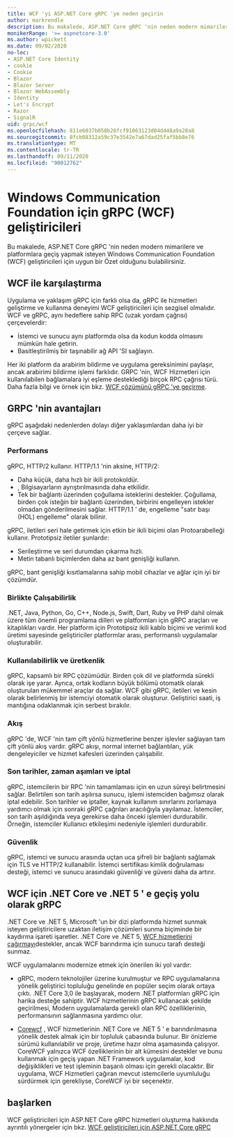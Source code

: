 ```yaml
---
title: WCF 'yi ASP.NET Core gRPC 'ye neden geçirin
author: markrendle
description: Bu makalede, ASP.NET Core gRPC 'nin neden modern mimarilere ve platformlara geçiş yapmak isteyen Windows Communication Foundation (WCF) geliştiricileri için uygun bir Özet olduğunu bulabilirsiniz.
monikerRange: '>= aspnetcore-3.0'
ms.author: wpickett
ms.date: 09/02/2020
no-loc:
- ASP.NET Core Identity
- cookie
- Cookie
- Blazor
- Blazor Server
- Blazor WebAssembly
- Identity
- Let's Encrypt
- Razor
- SignalR
uid: grpc/wcf
ms.openlocfilehash: 811e6037b058b26fcf91063123d04d448a9a28a8
ms.sourcegitcommit: 8fcb08312a59c37e3542e7a67dad25faf5bb8e76
ms.translationtype: MT
ms.contentlocale: tr-TR
ms.lasthandoff: 09/11/2020
ms.locfileid: "90012762"
---
```

# <a name="grpc-for-windows-communication-foundation-wcf-developers"></a>Windows Communication Foundation için gRPC (WCF) geliştiricileri

Bu makalede, ASP.NET Core gRPC 'nin neden modern mimarilere ve platformlara geçiş yapmak isteyen Windows Communication Foundation (WCF) geliştiricileri için uygun bir Özet olduğunu bulabilirsiniz.

## <a name="comparison-to-wcf"></a>WCF ile karşılaştırma

Uygulama ve yaklaşım gRPC için farklı olsa da, gRPC ile hizmetleri geliştirme ve kullanma deneyimi WCF geliştiricileri için sezgisel olmalıdır. WCF ve gRPC, aynı hedeflere sahip RPC (uzak yordam çağrısı) çerçevelerdir:

* İstemci ve sunucu aynı platformda olsa da kodun kodda olmasını mümkün hale getirin.
* Basitleştirilmiş bir taşınabilir ağ API 'SI sağlayın.

Her iki platform da arabirim bildirme ve uygulama gereksinimini paylaşır, ancak arabirimi bildirme işlemi farklıdır. GRPC 'nin, WCF Hizmetleri için kullanılabilen bağlamalara iyi eşleme desteklediği birçok RPC çağrısı türü. Daha fazla bilgi ve örnek için bkz. [WCF çözümünü gRPC 'ye geçirme](/dotnet/architecture/grpc-for-wcf-developers/migrate-wcf-to-grpc).

## <a name="benefits-of-grpc"></a>GRPC 'nin avantajları

gRPC aşağıdaki nedenlerden dolayı diğer yaklaşımlardan daha iyi bir çerçeve sağlar.

### <a name="performance"></a>Performans

gRPC, HTTP/2 kullanır. HTTP/1.1 'nin aksine, HTTP/2:

* Daha küçük, daha hızlı bir ikili protokoldür.
* , Bilgisayarların ayrıştırılmasında daha etkilidir.
* Tek bir bağlantı üzerinden çoğullama isteklerini destekler. Çoğullama, birden çok isteğin bir bağlantı üzerinden, birbirini engelleyen istekler olmadan gönderilmesini sağlar. HTTP/1.1 ' de, engelleme "satır başı (HOL) engelleme" olarak bilinir.

gRPC, iletileri seri hale getirmek için etkin bir ikili biçimi olan Protoarabelleği kullanır. Prototipsiz iletiler şunlardır:
* Serileştirme ve seri durumdan çıkarma hızlı.
* Metin tabanlı biçimlerden daha az bant genişliği kullanın. 

gRPC, bant genişliği kısıtlamalarına sahip mobil cihazlar ve ağlar için iyi bir çözümdür.

### <a name="interoperability"></a>Birlikte Çalışabilirlik

.NET, Java, Python, Go, C++, Node.js, Swift, Dart, Ruby ve PHP dahil olmak üzere tüm önemli programlama dilleri ve platformları için gRPC araçları ve kitaplıkları vardır. Her platform için Prototipsiz ikili kablo biçimi ve verimli kod üretimi sayesinde geliştiriciler platformlar arası, performanslı uygulamalar oluşturabilir.

### <a name="usability-and-productivity"></a>Kullanılabilirlik ve üretkenlik

gRPC, kapsamlı bir RPC çözümüdür. Birden çok dil ve platformda sürekli olarak işe yarar. Ayrıca, ortak kodların büyük bölümü otomatik olarak oluşturulan mükemmel araçlar da sağlar. WCF gibi gRPC, iletileri ve kesin olarak belirlenmiş bir istemciyi otomatik olarak oluşturur. Geliştirici saati, iş mantığına odaklanmak için serbest bırakılır.

### <a name="streaming"></a>Akış

gRPC 'de, WCF 'nin tam çift yönlü hizmetlerine benzer işlevler sağlayan tam çift yönlü akış vardır. gRPC akışı, normal internet bağlantıları, yük dengeleyiciler ve hizmet kafesleri üzerinden çalışabilir.

### <a name="deadlines-timeouts-and-cancellation"></a>Son tarihler, zaman aşımları ve iptal

gRPC, istemcilerin bir RPC 'nin tamamlaması için en uzun süreyi belirtmesini sağlar. Belirtilen son tarih aşılırsa sunucu, işlemi istemciden bağımsız olarak iptal edebilir. Son tarihler ve iptaller, kaynak kullanım sınırlarını zorlamaya yardımcı olmak için sonraki gRPC çağrıları aracılığıyla yayılamaz. İstemciler, son tarih aşıldığında veya gerekirse daha önceki işlemleri durdurabilir. Örneğin, istemciler Kullanıcı etkileşimi nedeniyle işlemleri durdurabilir.

### <a name="security"></a>Güvenlik

gRPC, istemci ve sunucu arasında uçtan uca şifreli bir bağlantı sağlamak için TLS ve HTTP/2 kullanabilir. İstemci sertifikası kimlik doğrulaması desteği, istemci ve sunucu arasındaki güvenliği ve güveni daha da artırır.

## <a name="grpc-as-a-migration-path-for-wcf-to-net-core-and-net-5"></a>WCF için .NET Core ve .NET 5 ' e geçiş yolu olarak gRPC

.NET Core ve .NET 5, Microsoft 'un bir dizi platformda hizmet sunmak isteyen geliştiricilere uzaktan iletişim çözümleri sunma biçiminde bir kaydırma işareti işaretler. .NET Core ve .NET 5, [WCF hizmetlerini çağırmayı](/dotnet/core/additional-tools/wcf-web-service-reference-guide)destekler, ancak WCF barındırma için sunucu tarafı desteği sunmaz.

WCF uygulamalarını modernize etmek için önerilen iki yol vardır:

* gRPC, modern teknolojiler üzerine kurulmuştur ve RPC uygulamalarına yönelik geliştirici topluluğu genelinde en popüler seçim olarak ortaya çıktı. .NET Core 3,0 ile başlayarak, modern .NET platformları gRPC için harika desteğe sahiptir. WCF hizmetlerinin gRPC kullanacak şekilde geçirilmesi, Modern uygulamalarda gerekli olan RPC özelliklerinin, performansının sağlanmasına yardımcı olur.

* [Corewcf](https://github.com/CoreWCF/CoreWCF) , WCF hizmetlerinin .NET Core ve .NET 5 ' e barındırılmasına yönelik destek almak için bir topluluk çabasında bulunur. Bir önizleme sürümü kullanılabilir ve proje, üretime hazır olma aşamasında çalışıyor. CoreWCF yalnızca WCF özelliklerinin bir alt kümesini destekler ve bunu kullanmak için geçiş yapan .NET Framework uygulamalar, kod değişiklikleri ve test işleminin başarılı olması için gerekli olacaktır. Bir uygulama, WCF Hizmetleri çağıran mevcut istemcilerle uyumluluğu sürdürmek için gerekliyse, CoreWCF iyi bir seçenektir.

## <a name="get-started"></a>başlarken

WCF geliştiricileri için ASP.NET Core gRPC hizmetleri oluşturma hakkında ayrıntılı yönergeler için bkz. [WCF geliştiricileri için ASP.NET Core gRPC](/dotnet/architecture/grpc-for-wcf-developers)
